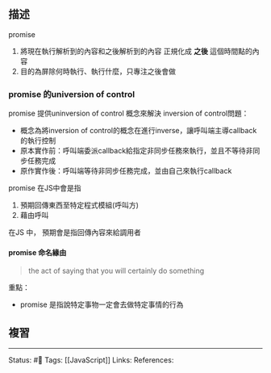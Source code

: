 ## 描述




promise 
1. 將現在執行解析到的內容和之後解析到的內容 正規化成 **之後** 這個時間點的內容
2. 目的為屏除何時執行、執行什麼，只專注之後會做


### promise 的universion of control

promise 提供uninversion of control 概念來解決 inversion of control問題：
- 概念為將inversion of control的概念在進行inverse，讓呼叫端主導callback的執行控制
- 原本實作前：呼叫端委派callback給指定非同步任務來執行，並且不等待非同步任務完成
- 原作實作後：呼叫端等待非同步任務完成，並由自己來執行callback


promise 在JS中會是指
1. 預期回傳東西至特定程式模組(呼叫方)
2. 藉由呼叫


在JS 中， 預期會是指回傳內容來給調用者



#### promise 命名緣由

> the act of saying that you will certainly do something

重點：
- promise 是指說特定事物一定會去做特定事情的行為


## 複習



---
Status: #🌱 
Tags:
[[JavaScript]]
Links:
References: